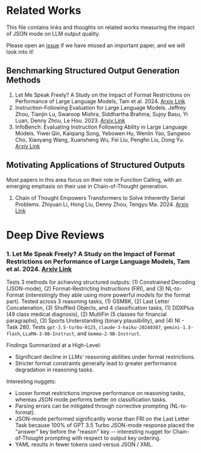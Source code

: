 # Related Works
This file contains links and thoughts on related works measuring the impact of JSON mode on LLM output quality.

Please open an [issue](https://github.com/weaviate/structured-rag/issues/new) if we have missed an important paper, and we will look into it!

## Benchmarking Structured Output Generation Methods
1. Let Me Speak Freely? A Study on the Impact of Format Restrictions on Performance of Large Language Models, Tam et al. 2024. [Arxiv Link](https://arxiv.org/pdf/2408.02442)
2. Instruction-Following Evaluation for Large Language Models. Jeffrey Zhou, Tianjin Lu, Swaroop Mishra, Siddhartha Brahma, Sujoy Basu, Yi Luan, Denny Zhou, Le Hou. 2023. [Arxiv Link](https://arxiv.org/abs/2311.07911)
3. InfoBench: Evaluating Instruction Following Ability in Large Language Models. Yiwei Qin, Kaiqiang Song, Yebowen Hu, Wenlin Yao, Sangwoo Cho, Xiaoyang Wang, Xuansheng Wu, Fei Liu, Pengfei Liu, Dong Yu. [Arxiv Link](https://arxiv.org/pdf/2401.03601)

## Motivating Applications of Structured Outputs
Most papers in this area focus on their role in Function Calling, with an emerging emphasis on their use in Chain-of-Thought generation.
1. Chain of Thought Empowers Transformers to Solve Inherently Serial Problems. Zhiyuan Li, Hong Liu, Denny Zhou, Tengyu Ma. 2024. [Arxiv Link](https://arxiv.org/pdf/2402.12875)

# Deep Dive Reviews

### 1. Let Me Speak Freely? A Study on the Impact of Format Restrictions on Performance of Large Language Models, Tam et al. 2024. [Arxiv Link](https://arxiv.org/pdf/2408.02442)

Tests 3 methods for achieving structured outputs: (1) Constrained Decoding (JSON-mode), (2) Format-Restricting Instructions (FRI), and (3) NL-to-Format (interestingly they able using more powerful models for the format part). Tested across 3 reasoning tasks, (1) GSM8K, (2) Last Letter Concatenation, (3) Shuffled Objects, and 4 classification tasks, (1) DDXPlus (49 class medical diagnosis), (2) MultiFin (5 classes for financial paragraphs), (3) Sports Understanding (binary plausibility), and (4) NI - Task 280. Tests `gpt-3.5-turbo-0125`, `claude-3-haiku-20240307`, `gemini-1.5-flash`, `LLaMA-3-8B-Instruct`, and `Gemma-2-9B-Instruct`.

Findings Summarized at a High-Level:
- Significant decline in LLMs' reasoning abilities under format restrictions.
- Stricter format constraints generally lead to greater performance degradation in reasoning tasks.

Interesting nuggets:
- Looser format restrictions improve performance on reasoning tasks, whereas JSON mode performs better on classification tasks.
- Parsing errors can be mitigated through corrective prompting (NL-to-format).
- JSON-mode performed significantly worse than FRI on the Last Letter Task because 100% of GPT 3.5 Turbo JSON-mode response placed the "answer" key before the "reason" key -- interesting nugget for Chain-of-Thought prompting with respect to output key ordering.
- YAML results in fewer tokens used versus JSON / XML.

